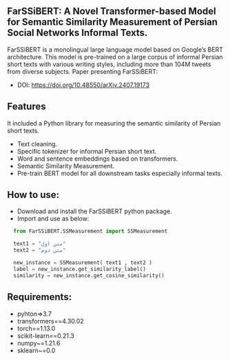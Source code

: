 
## FarSSiBERT: A Novel Transformer-based Model for Semantic Similarity Measurement of Persian Social Networks Informal Texts.


FarSSiBERT is a monolingual large language model based on Google’s BERT architecture. This model is pre-trained on a large corpus of informal Persian short texts with various writing styles, including more than 104M tweets from diverse subjects.
Paper presenting FarSSiBERT: <br>
- DOI: https://doi.org/10.48550/arXiv.2407.19173

## Features
It included a Python library for measuring the semantic similarity of Persian short texts.
- Text cleaning.
- Specific tokenizer for informal Persian short text.
- Word and sentence embeddings based on transformers.
- Semantic Similarity Measurement.
- Pre-train BERT model for all downstream tasks especially informal texts.

## How to use:
+ Download and install the FarSSiBERT python package.
+ Import and use as below:

```python
  from FarSSiBERT.SSMeasurement import SSMeasurement

  text1 = "متن اول"
  text2 = "متن دوم"

  new_instance = SSMeasurement( text1 , text2 )
  label = new_instance.get_similarity_label()
  similarity = new_instance.get_cosine_similarity()

```

## Requirements:<br>
  + pyhton=>3.7
  + transformers==4.30.02
  + torch==1.13.0
  + scikit-learn==0.21.3
  + numpy~=1.21.6
  + sklearn~=0.0
